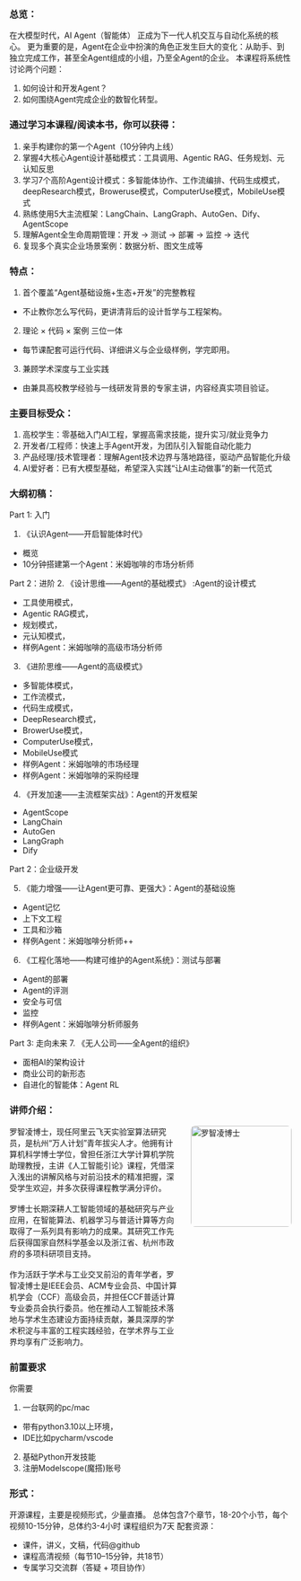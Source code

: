 ### 总览：
在大模型时代，AI Agent（智能体） 正成为下一代人机交互与自动化系统的核心。
更为重要的是，Agent在企业中扮演的角色正发生巨大的变化：从助手、到独立完成工作，甚至全Agent组成的小组，乃至全Agent的企业。
本课程将系统性讨论两个问题：
1. 如何设计和开发Agent？
2. 如何围绕Agent完成企业的数智化转型。

### 通过学习本课程/阅读本书，你可以获得：
1.	亲手构建你的第一个Agent（10分钟内上线）
2.	掌握4大核心Agent设计基础模式：工具调用、Agentic RAG、任务规划、元认知反思
3.  学习7个高阶Agent设计模式：多智能体协作、工作流编排、代码生成模式，deepResearch模式，Broweruse模式，ComputerUse模式，MobileUse模式
4. 熟练使用5大主流框架：LangChain、LangGraph、AutoGen、Dify、AgentScope
5. 理解Agent全生命周期管理：开发 → 测试 → 部署 → 监控 → 迭代
6. 复现多个真实企业场景案例：数据分析、图文生成等

### 特点：
1.	首个覆盖“Agent基础设施+生态+开发”的完整教程
- 不止教你怎么写代码，更讲清背后的设计哲学与工程架构。
2.	理论 × 代码 × 案例 三位一体
- 每节课配套可运行代码、详细讲义与企业级样例，学完即用。
3.	兼顾学术深度与工业实践
- 由兼具高校教学经验与一线研发背景的专家主讲，内容经真实项目验证。

### 主要目标受众：
1.	高校学生：零基础入门AI工程，掌握高需求技能，提升实习/就业竞争力
2.	开发者/工程师：快速上手Agent开发，为团队引入智能自动化能力
3.	产品经理/技术管理者：理解Agent技术边界与落地路径，驱动产品智能化升级
4.	AI爱好者：已有大模型基础，希望深入实践“让AI主动做事”的新一代范式

### 大纲初稿：
Part 1: 入门

1.	《认识Agent——开启智能体时代》
- 概览
- 10分钟搭建第一个Agent：米姆咖啡的市场分析师

Part 2：进阶
2.	《设计思维——Agent的基础模式》 :Agent的设计模式
- 工具使用模式，
- Agentic RAG模式，
- 规划模式，
- 元认知模式，
- 样例Agent：米姆咖啡的高级市场分析师

3. 《进阶思维——Agent的高级模式》
- 多智能体模式，
- 工作流模式，
- 代码生成模式，
- DeepResearch模式，
- BrowerUse模式，
- ComputerUse模式，
- MobileUse模式
- 样例Agent：米姆咖啡的市场经理
- 样例Agent：米姆咖啡的采购经理

4. 《开发加速——主流框架实战》：Agent的开发框架
- AgentScope
- LangChain
- AutoGen
- LangGraph
- Dify

Part 2：企业级开发

5. 《能力增强——让Agent更可靠、更强大》：Agent的基础设施
- Agent记忆
- 上下文工程
- 工具和沙箱
- 样例Agent：米姆咖啡分析师++

6. 《工程化落地——构建可维护的Agent系统》：测试与部署
- Agent的部署
- Agent的评测
- 安全与可信
- 监控
- 样例Agent：米姆咖啡分析师服务

Part 3: 走向未来
7.	《无人公司——全Agent的组织》
- 面相AI的架构设计
- 商业公司的新形态
- 自进化的智能体：Agent RL


### 讲师介绍：
<div style="display: flex; align-items: flex-start; gap: 20px;">
  <div style="flex: 1; min-width: 0;">
    罗智凌博士，现任阿里云飞天实验室算法研究员，是杭州“万人计划”青年拔尖人才。他拥有计算机科学博士学位，曾担任浙江大学计算机学院助理教授，主讲《人工智能引论》课程，凭借深入浅出的讲解风格与对前沿技术的精准把握，深受学生欢迎，并多次获得课程教学满分评价。<br><br>
    罗博士长期深耕人工智能领域的基础研究与产业应用，在智能算法、机器学习与普适计算等方向取得了一系列具有影响力的成果。其研究工作先后获得国家自然科学基金以及浙江省、杭州市政府的多项科研项目支持。<br><br>
    作为活跃于学术与工业交叉前沿的青年学者，罗智凌博士是IEEE会员、ACM专业会员、中国计算机学会（CCF）高级会员，并担任CCF普适计算专业委员会执行委员。他在推动人工智能技术落地与学术生态建设方面持续贡献，兼具深厚的学术积淀与丰富的工程实践经验，在学术界与工业界均享有广泛影响力。
  </div>
  <div style="flex: 0 0 auto;">
    <img src="https://www.bruceluo.net/imgs/luozhiling.jpg" alt="罗智凌博士" style="width: 180px; height: auto; border-radius: 8px;">
  </div>
</div>

### 前置要求
你需要
1.	一台联网的pc/mac

- 带有python3.10以上环境，
- IDE比如pycharm/vscode

2.	基础Python开发技能
3.	注册Modelscope(魔搭)账号

### 形式：
开源课程，主要是视频形式，少量直播。
总体包含7个章节，18-20个小节，每个视频10-15分钟，总体约3-4小时
课程组织为7天
配套资源：
-	课件，讲义，文稿，代码@github
-	课程高清视频（每节10–15分钟，共18节）
-	专属学习交流群（答疑 + 项目协作）

